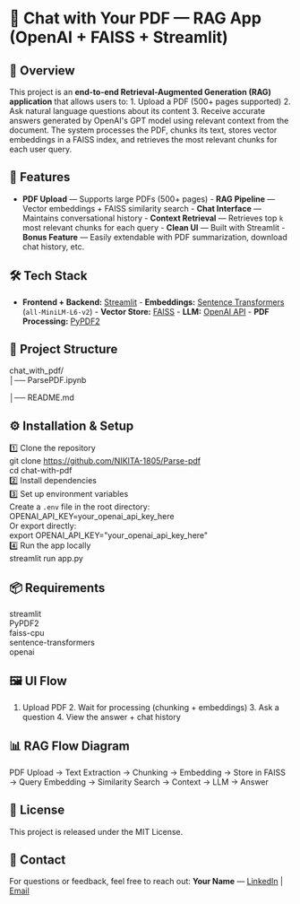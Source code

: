 # 📄 Chat with Your PDF — RAG App (OpenAI + FAISS + Streamlit)
## 📌 Overview
This project is an **end-to-end Retrieval-Augmented Generation (RAG) application** that allows users to: 1. Upload a PDF (500+ pages supported) 2. Ask natural language questions about its content 3. Receive accurate answers generated by OpenAI's GPT model using relevant context from the document. The system processes the PDF, chunks its text, stores vector embeddings in a FAISS index, and retrieves the most relevant chunks for each user query.
## 🚀 Features
- **PDF Upload** — Supports large PDFs (500+ pages) - **RAG Pipeline** — Vector embeddings + FAISS similarity search - **Chat Interface** — Maintains conversational history - **Context Retrieval** — Retrieves top `k` most relevant chunks for each query - **Clean UI** — Built with Streamlit - **Bonus Feature** — Easily extendable with PDF summarization, download chat history, etc.
## 🛠 Tech Stack
- **Frontend + Backend:** [Streamlit](https://streamlit.io/) - **Embeddings:** [Sentence Transformers](https://www.sbert.net/) (`all-MiniLM-L6-v2`) - **Vector Store:** [FAISS](https://github.com/facebookresearch/faiss) - **LLM:** [OpenAI API](https://platform.openai.com/) - **PDF Processing:** [PyPDF2](https://pypi.org/project/PyPDF2/)
## 📂 Project Structure
chat_with_pdf/  
│── ParsePDF.ipynb

│── README.md
## ⚙️ Installation & Setup
1️⃣ Clone the repository  
git clone https://github.com/NIKITA-1805/Parse-pdf  
cd chat-with-pdf  
2️⃣ Install dependencies   
3️⃣ Set up environment variables  
Create a `.env` file in the root directory:  
OPENAI_API_KEY=your_openai_api_key_here  
Or export directly:  
export OPENAI_API_KEY="your_openai_api_key_here"  
4️⃣ Run the app locally  
streamlit run app.py
## 📦 Requirements
streamlit  
PyPDF2  
faiss-cpu  
sentence-transformers  
openai
## 🖼 UI Flow
1. Upload PDF 2. Wait for processing (chunking + embeddings) 3. Ask a question 4. View the answer + chat history
## 📊 RAG Flow Diagram
PDF Upload → Text Extraction → Chunking → Embedding → Store in FAISS → Query Embedding → Similarity Search → Context → LLM → Answer
## 📝 License
This project is released under the MIT License.
## 📧 Contact
For questions or feedback, feel free to reach out: **Your Name** — [LinkedIn](https://www.linkedin.com/in/nikita-jadhao-40450b286/) | [Email](mailto:nikkij1805@gmail.com)
